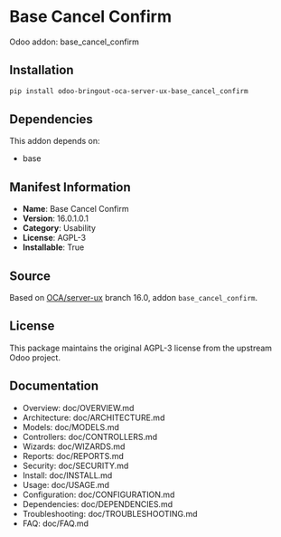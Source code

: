 # Base Cancel Confirm

Odoo addon: base_cancel_confirm

## Installation

```bash
pip install odoo-bringout-oca-server-ux-base_cancel_confirm
```

## Dependencies

This addon depends on:
- base

## Manifest Information

- **Name**: Base Cancel Confirm
- **Version**: 16.0.1.0.1
- **Category**: Usability
- **License**: AGPL-3
- **Installable**: True

## Source

Based on [OCA/server-ux](https://github.com/OCA/server-ux) branch 16.0, addon `base_cancel_confirm`.

## License

This package maintains the original AGPL-3 license from the upstream Odoo project.

## Documentation

- Overview: doc/OVERVIEW.md
- Architecture: doc/ARCHITECTURE.md
- Models: doc/MODELS.md
- Controllers: doc/CONTROLLERS.md
- Wizards: doc/WIZARDS.md
- Reports: doc/REPORTS.md
- Security: doc/SECURITY.md
- Install: doc/INSTALL.md
- Usage: doc/USAGE.md
- Configuration: doc/CONFIGURATION.md
- Dependencies: doc/DEPENDENCIES.md
- Troubleshooting: doc/TROUBLESHOOTING.md
- FAQ: doc/FAQ.md
